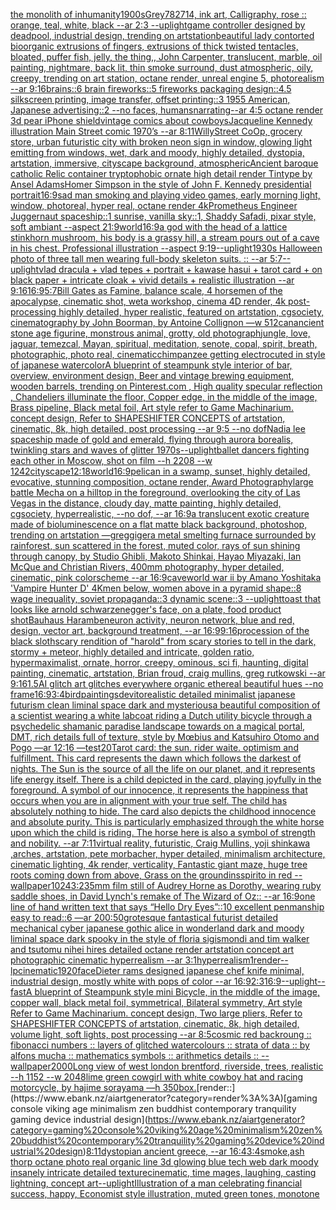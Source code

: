 [the monolith of inhumanity](https://www.ebank.nz/aiartgenerator?category=the%20monolith%20of%20inhumanity)[1900s](https://www.ebank.nz/aiartgenerator?category=1900s)[Grey](https://www.ebank.nz/aiartgenerator?category=Grey)[782714, ink art, Calligraphy, rose :: orange, teal, white, black --ar 2:3 --uplight](https://www.ebank.nz/aiartgenerator?category=782714%2C%20ink%20art%2C%20Calligraphy%2C%20rose%20%3A%3A%20orange%2C%20teal%2C%20white%2C%20black%20--ar%202%3A3%20--uplight)[game controller designed by deadpool, industrial design, trending on artstation](https://www.ebank.nz/aiartgenerator?category=game%20controller%20designed%20by%20deadpool%2C%20industrial%20design%2C%20trending%20on%20artstation)[beautiful lady contorted bioorganic extrusions of fingers, extrusions of thick twisted tentacles, bloated, puffer fish, jelly, the thing,, John Carpenter,  translucent, marble, oil painting, nightmare, back lit, thin smoke surround, dust  atmospheric, oily, creepy, trending on art station, octane render, unreal engine 5, photorealism --ar 9:16](https://www.ebank.nz/aiartgenerator?category=beautiful%20lady%20contorted%20bioorganic%20extrusions%20of%20fingers%2C%20extrusions%20of%20thick%20twisted%20tentacles%2C%20bloated%2C%20puffer%20fish%2C%20jelly%2C%20the%20thing%2C%2C%20John%20Carpenter%2C%20%20translucent%2C%20marble%2C%20oil%20painting%2C%20nightmare%2C%20back%20lit%2C%20thin%20smoke%20surround%2C%20dust%20%20atmospheric%2C%20oily%2C%20creepy%2C%20trending%20on%20art%20station%2C%20octane%20render%2C%20unreal%20engine%205%2C%20photorealism%20--ar%209%3A16)[brains::6 brain fireworks::5 fireworks packaging design::4.5 silkscreen printing, image transfer, offset printing::3 1955 American, Japanese advertising::2 --no faces, humans](https://www.ebank.nz/aiartgenerator?category=brains%3A%3A6%20brain%20fireworks%3A%3A5%20fireworks%20packaging%20design%3A%3A4.5%20silkscreen%20printing%2C%20image%20transfer%2C%20offset%20printing%3A%3A3%201955%20American%2C%20Japanese%20advertising%3A%3A2%20--no%20faces%2C%20humans)[narrating](https://www.ebank.nz/aiartgenerator?category=narrating)[--ar 4:5 octane render 3d pear iPhone shield](https://www.ebank.nz/aiartgenerator?category=--ar%204%3A5%20octane%20render%203d%20pear%20iPhone%20shield)[vintage comics about cowboys](https://www.ebank.nz/aiartgenerator?category=vintage%20comics%20about%20cowboys)[Jacqueline Kennedy illustration Main Street comic 1970’s --ar 8:11](https://www.ebank.nz/aiartgenerator?category=Jacqueline%20Kennedy%20illustration%20Main%20Street%20comic%201970%E2%80%99s%20--ar%208%3A11)[WillyStreet CoOp, grocery store, urban futuristic city with broken neon sign in window, glowing light emitting from windows, wet, dark and moody, highly detailed, dystopia, artstation, immersive, cityscape background, atmospheric](https://www.ebank.nz/aiartgenerator?category=WillyStreet%20CoOp%2C%20grocery%20store%2C%20urban%20futuristic%20city%20with%20broken%20neon%20sign%20in%20window%2C%20glowing%20light%20emitting%20from%20windows%2C%20wet%2C%20dark%20and%20moody%2C%20highly%20detailed%2C%20dystopia%2C%20artstation%2C%20immersive%2C%20cityscape%20background%2C%20atmospheric)[Ancient baroque catholic Relic container tryptophobic ornate  high detail render Tintype by Ansel Adams](https://www.ebank.nz/aiartgenerator?category=Ancient%20baroque%20catholic%20Relic%20container%20tryptophobic%20ornate%20%20high%20detail%20render%20Tintype%20by%20Ansel%20Adams)[Homer Simpson in the style of John F. Kennedy presidential portrait](https://www.ebank.nz/aiartgenerator?category=Homer%20Simpson%20in%20the%20style%20of%20John%20F.%20Kennedy%20presidential%20portrait)[16:9](https://www.ebank.nz/aiartgenerator?category=16%3A9)[sad man smoking and  playing video games, early morning light, window, photoreal, hyper real, octane render 4k](https://www.ebank.nz/aiartgenerator?category=sad%20man%20smoking%20and%20%20playing%20video%20games%2C%20early%20morning%20light%2C%20window%2C%20photoreal%2C%20hyper%20real%2C%20octane%20render%204k)[Prometheus Engineer Juggernaut spaceship::1 sunrise, vanilla sky::1, Shaddy Safadi, pixar style, soft ambiant --aspect 21:9](https://www.ebank.nz/aiartgenerator?category=Prometheus%20Engineer%20Juggernaut%20spaceship%3A%3A1%20sunrise%2C%20vanilla%20sky%3A%3A1%2C%20Shaddy%20Safadi%2C%20pixar%20style%2C%20soft%20ambiant%20--aspect%2021%3A9)[world](https://www.ebank.nz/aiartgenerator?category=world)[16:9](https://www.ebank.nz/aiartgenerator?category=16%3A9)[a god with the head of a lattice stinkhorn mushroom, his body is a grassy hill, a stream pours out of a cave in his chest. Professional illustration --aspect 9:19](https://www.ebank.nz/aiartgenerator?category=a%20god%20with%20the%20head%20of%20a%20lattice%20stinkhorn%20mushroom%2C%20his%20body%20is%20a%20grassy%20hill%2C%20a%20stream%20pours%20out%20of%20a%20cave%20in%20his%20chest.%20Professional%20illustration%20--aspect%209%3A19)[--uplight](https://www.ebank.nz/aiartgenerator?category=--uplight)[1930s Halloween photo of three tall men wearing full-body skeleton suits. :: --ar 5:7](https://www.ebank.nz/aiartgenerator?category=1930s%20Halloween%20photo%20of%20three%20tall%20men%20wearing%20full-body%20skeleton%20suits.%20%3A%3A%20--ar%205%3A7)[--uplight](https://www.ebank.nz/aiartgenerator?category=--uplight)[vlad dracula + vlad tepes + portrait + kawase hasui + tarot card + on black paper + intricate cloak + vivid details + realistic illustration --ar 9:16](https://www.ebank.nz/aiartgenerator?category=vlad%20dracula%20%2B%20vlad%20tepes%20%2B%20portrait%20%2B%20kawase%20hasui%20%2B%20tarot%20card%20%2B%20on%20black%20paper%20%2B%20intricate%20cloak%20%2B%20vivid%20details%20%2B%20realistic%20illustration%20--ar%209%3A16)[](https://www.ebank.nz/aiartgenerator?category=)[16:9](https://www.ebank.nz/aiartgenerator?category=16%3A9)[5:7](https://www.ebank.nz/aiartgenerator?category=5%3A7)[Bill Gates as Famine, balance scale, 4 horsemen of the apocalypse, cinematic shot, weta workshop, cinema 4D render, 4k post-processing highly detailed, hyper realistic, featured on artstation, cgsociety, cinematography by John Boorman, by Antoine Collignon —w 512](https://www.ebank.nz/aiartgenerator?category=Bill%20Gates%20as%20Famine%2C%20balance%20scale%2C%204%20horsemen%20of%20the%20apocalypse%2C%20cinematic%20shot%2C%20weta%20workshop%2C%20cinema%204D%20render%2C%204k%20post-processing%20highly%20detailed%2C%20hyper%20realistic%2C%20featured%20on%20artstation%2C%20cgsociety%2C%20cinematography%20by%20John%20Boorman%2C%20by%20Antoine%20Collignon%20%E2%80%94w%20512)[can](https://www.ebank.nz/aiartgenerator?category=can)[ancient stone age figurine, monstrous animal, grotty, old photograph](https://www.ebank.nz/aiartgenerator?category=ancient%20stone%20age%20figurine%2C%20monstrous%20animal%2C%20grotty%2C%20old%20photograph)[jungle, love, jaguar, temezcal, Mayan, spiritual, meditation, senote, copal, spirit, breath, photographic, photo real, cinematic](https://www.ebank.nz/aiartgenerator?category=jungle%2C%20love%2C%20jaguar%2C%20temezcal%2C%20Mayan%2C%20spiritual%2C%20meditation%2C%20senote%2C%20copal%2C%20spirit%2C%20breath%2C%20photographic%2C%20photo%20real%2C%20cinematic)[chimpanzee getting electrocuted in style of japanese watercolor](https://www.ebank.nz/aiartgenerator?category=chimpanzee%20getting%20electrocuted%20in%20style%20of%20japanese%20watercolor)[A blueprint of steampunk style interior of bar,  overview, environment  design,  Beer and vintage brewing equipment, wooden barrels,  trending on Pinterest.com  , High quality specular reflection ,  Chandeliers illuminate the floor, Copper  edge, in the middle of the image, Brass pipeline,  Black metal foil,  Art style refer to Game Machinarium.  concept design, Refer to SHAPESHIFTER CONCEPTS  of artstation, cinematic,  8k, high detailed,  post processing    --ar 9:5   --no dof](https://www.ebank.nz/aiartgenerator?category=A%20blueprint%20of%20steampunk%20style%20interior%20of%20bar%2C%20%20overview%2C%20environment%20%20design%2C%20%20Beer%20and%20vintage%20brewing%20equipment%2C%20wooden%20barrels%2C%20%20trending%20on%20Pinterest.com%20%20%2C%20High%20quality%20specular%20reflection%20%2C%20%20Chandeliers%20illuminate%20the%20floor%2C%20Copper%20%20edge%2C%20in%20the%20middle%20of%20the%20image%2C%20Brass%20pipeline%2C%20%20Black%20metal%20foil%2C%20%20Art%20style%20refer%20to%20Game%20Machinarium.%20%20concept%20design%2C%20Refer%20to%20SHAPESHIFTER%20CONCEPTS%20%20of%20artstation%2C%20cinematic%2C%20%208k%2C%20high%20detailed%2C%20%20post%20processing%20%20%20%20--ar%209%3A5%20%20%20--no%20dof)[Nadia lee spaceship made of gold and emerald, flying through aurora borealis, twinkling stars and waves of glitter 1970s](https://www.ebank.nz/aiartgenerator?category=Nadia%20lee%20spaceship%20made%20of%20gold%20and%20emerald%2C%20flying%20through%20aurora%20borealis%2C%20twinkling%20stars%20and%20waves%20of%20glitter%201970s)[--uplight](https://www.ebank.nz/aiartgenerator?category=--uplight)[ballet dancers fighting each other in Moscow, shot on film --h 2208 --w 1242](https://www.ebank.nz/aiartgenerator?category=ballet%20dancers%20fighting%20each%20other%20in%20Moscow%2C%20shot%20on%20film%20--h%202208%20--w%201242)[cityscape](https://www.ebank.nz/aiartgenerator?category=cityscape)[12:18](https://www.ebank.nz/aiartgenerator?category=12%3A18)[world](https://www.ebank.nz/aiartgenerator?category=world)[16:9](https://www.ebank.nz/aiartgenerator?category=16%3A9)[pelican in a swamp, sunset, highly detailed, evocative, stunning composition, octane render, Award Photography](https://www.ebank.nz/aiartgenerator?category=pelican%20in%20a%20swamp%2C%20sunset%2C%20highly%20detailed%2C%20evocative%2C%20stunning%20composition%2C%20octane%20render%2C%20Award%20Photography)[large battle Mecha on a hilltop in the foreground, overlooking the city of Las Vegas in the distance, cloudy day, matte painting, highly detailed, cgsociety, hyperrealistic, --no dof, --ar 16:9](https://www.ebank.nz/aiartgenerator?category=large%20battle%20Mecha%20on%20a%20hilltop%20in%20the%20foreground%2C%20overlooking%20the%20city%20of%20Las%20Vegas%20in%20the%20distance%2C%20cloudy%20day%2C%20matte%20painting%2C%20highly%20detailed%2C%20cgsociety%2C%20hyperrealistic%2C%20--no%20dof%2C%20--ar%2016%3A9)[a translucent exotic creature made of bioluminescence on a flat matte black background, photoshop, trending on artstation —greg](https://www.ebank.nz/aiartgenerator?category=a%20translucent%20exotic%20creature%20made%20of%20bioluminescence%20on%20a%20flat%20matte%20black%20background%2C%20photoshop%2C%20trending%20on%20artstation%20%E2%80%94greg)[giger](https://www.ebank.nz/aiartgenerator?category=giger)[a metal smelting furnace surrounded by rainforest, sun scattered in the forest, muted color, rays of sun shining through canopy, by Studio Ghibli, Makoto Shinkai, Hayao Miyazaki, Ian McQue and Christian Rivers, 400mm photography, hyper detailed, cinematic, pink colorscheme --ar 16:9](https://www.ebank.nz/aiartgenerator?category=a%20metal%20smelting%20furnace%20surrounded%20by%20rainforest%2C%20sun%20scattered%20in%20the%20forest%2C%20muted%20color%2C%20rays%20of%20sun%20shining%20through%20canopy%2C%20by%20Studio%20Ghibli%2C%20Makoto%20Shinkai%2C%20Hayao%20Miyazaki%2C%20Ian%20McQue%20and%20Christian%20Rivers%2C%20400mm%20photography%2C%20hyper%20detailed%2C%20cinematic%2C%20pink%20colorscheme%20--ar%2016%3A9)[cave](https://www.ebank.nz/aiartgenerator?category=cave)[world war ii by Amano Yoshitaka 'Vampire Hunter D'  4K](https://www.ebank.nz/aiartgenerator?category=world%20war%20ii%20by%20Amano%20Yoshitaka%20%27Vampire%20Hunter%20D%27%20%204K)[men below, women above in a pyramid shape::8 wage inequality, soviet propaganda::3 dynamic scene::3 --uplight](https://www.ebank.nz/aiartgenerator?category=men%20below%2C%20women%20above%20in%20a%20pyramid%20shape%3A%3A8%20wage%20inequality%2C%20soviet%20propaganda%3A%3A3%20dynamic%20scene%3A%3A3%20--uplight)[toast that looks like arnold schwarzenegger's face, on a plate, food product shot](https://www.ebank.nz/aiartgenerator?category=toast%20that%20looks%20like%20arnold%20schwarzenegger%27s%20face%2C%20on%20a%20plate%2C%20food%20product%20shot)[Bauhaus Harambe](https://www.ebank.nz/aiartgenerator?category=Bauhaus%20Harambe)[neuron activity, neuron network, blue and red, design, vector art, background treatment, --ar 16:9](https://www.ebank.nz/aiartgenerator?category=neuron%20activity%2C%20neuron%20network%2C%20blue%20and%20red%2C%20design%2C%20vector%20art%2C%20background%20treatment%2C%20--ar%2016%3A9)[9:16](https://www.ebank.nz/aiartgenerator?category=9%3A16)[procession of the black sloth](https://www.ebank.nz/aiartgenerator?category=procession%20of%20the%20black%20sloth)[scary rendition of "harold" from scary stories to tell in the dark, stormy + meteor, highly detailed and intricate, golden ratio, hypermaximalist, ornate, horror, creepy, ominous, sci fi, haunting, digital painting, cinematic, artstation, Brian froud, craig mullins, greg rutkowski --ar 9:16](https://www.ebank.nz/aiartgenerator?category=scary%20rendition%20of%20%22harold%22%20from%20scary%20stories%20to%20tell%20in%20the%20dark%2C%20stormy%20%2B%20meteor%2C%20highly%20detailed%20and%20intricate%2C%20golden%20ratio%2C%20hypermaximalist%2C%20ornate%2C%20horror%2C%20creepy%2C%20ominous%2C%20sci%20fi%2C%20haunting%2C%20digital%20painting%2C%20cinematic%2C%20artstation%2C%20Brian%20froud%2C%20craig%20mullins%2C%20greg%20rutkowski%20--ar%209%3A16)[1.5](https://www.ebank.nz/aiartgenerator?category=1.5)[AI glitch art glitches everywhere organic ethereal beautiful hues --no frame](https://www.ebank.nz/aiartgenerator?category=AI%20glitch%20art%20glitches%20everywhere%20organic%20ethereal%20beautiful%20hues%20--no%20frame)[16:9](https://www.ebank.nz/aiartgenerator?category=16%3A9)[3:4](https://www.ebank.nz/aiartgenerator?category=3%3A4)[bird](https://www.ebank.nz/aiartgenerator?category=bird)[paintings](https://www.ebank.nz/aiartgenerator?category=paintings)[devito](https://www.ebank.nz/aiartgenerator?category=devito)[realistic detailed minimalist japanese futurism clean liminal space dark and mysterious](https://www.ebank.nz/aiartgenerator?category=realistic%20detailed%20minimalist%20japanese%20futurism%20clean%20liminal%20space%20dark%20and%20mysterious)[a beautiful composition of a scientist wearing a white labcoat riding a Dutch utility bicycle through a psychedelic shamanic paradise landscape towards on a magical portal, DMT,  rich details full of texture, style by Mœbius and Katsuhiro Otomo and Pogo —ar 12:16 —test](https://www.ebank.nz/aiartgenerator?category=a%20beautiful%20composition%20of%20a%20scientist%20wearing%20a%20white%20labcoat%20riding%20a%20Dutch%20utility%20bicycle%20through%20a%20psychedelic%20shamanic%20paradise%20landscape%20towards%20on%20a%20magical%20portal%2C%20DMT%2C%20%20rich%20details%20full%20of%20texture%2C%20style%20by%20M%C5%93bius%20and%20Katsuhiro%20Otomo%20and%20Pogo%20%E2%80%94ar%2012%3A16%20%E2%80%94test)[20](https://www.ebank.nz/aiartgenerator?category=20)[Tarot card: the sun. rider waite. optimism and fulfillment. This card represents the dawn which follows the darkest of nights. The Sun is the source of all the life on our planet, and it represents life energy itself. There is a child depicted in the card, playing joyfully in the foreground. A symbol of our innocence, it represents the happiness that occurs when you are in alignment with your true self. The child has absolutely nothing to hide. The card also depicts the childhood innocence and absolute purity. This is particularly emphasized through the white horse upon which the child is riding. The horse here is also a symbol of strength and nobility. --ar 7:11](https://www.ebank.nz/aiartgenerator?category=Tarot%20card%3A%20the%20sun.%20rider%20waite.%20optimism%20and%20fulfillment.%20This%20card%20represents%20the%20dawn%20which%20follows%20the%20darkest%20of%20nights.%20The%20Sun%20is%20the%20source%20of%20all%20the%20life%20on%20our%20planet%2C%20and%20it%20represents%20life%20energy%20itself.%20There%20is%20a%20child%20depicted%20in%20the%20card%2C%20playing%20joyfully%20in%20the%20foreground.%20A%20symbol%20of%20our%20innocence%2C%20it%20represents%20the%20happiness%20that%20occurs%20when%20you%20are%20in%20alignment%20with%20your%20true%20self.%20The%20child%20has%20absolutely%20nothing%20to%20hide.%20The%20card%20also%20depicts%20the%20childhood%20innocence%20and%20absolute%20purity.%20This%20is%20particularly%20emphasized%20through%20the%20white%20horse%20upon%20which%20the%20child%20is%20riding.%20The%20horse%20here%20is%20also%20a%20symbol%20of%20strength%20and%20nobility.%20--ar%207%3A11)[virtual reality, futuristic, Craig Mullins, yoji shinkawa ,arches, artstation, pete morbacher, hyper detailed, minimalism architecture, cinematic lighting, 4k render, verticality, Fantastic giant maze, huge tree roots coming down from above, Grass on the ground](https://www.ebank.nz/aiartgenerator?category=virtual%20reality%2C%20futuristic%2C%20Craig%20Mullins%2C%20yoji%20shinkawa%20%2Carches%2C%20artstation%2C%20pete%20morbacher%2C%20hyper%20detailed%2C%20minimalism%20architecture%2C%20cinematic%20lighting%2C%204k%20render%2C%20verticality%2C%20Fantastic%20giant%20maze%2C%20huge%20tree%20roots%20coming%20down%20from%20above%2C%20Grass%20on%20the%20ground)[insspirito in red  --wallpaper](https://www.ebank.nz/aiartgenerator?category=insspirito%20in%20red%20%20--wallpaper)[1024](https://www.ebank.nz/aiartgenerator?category=1024)[3:2](https://www.ebank.nz/aiartgenerator?category=3%3A2)[35mm film still of Audrey Horne as Dorothy, wearing ruby saddle shoes, in David Lynch's remake of The Wizard of Oz:: --ar 16:9](https://www.ebank.nz/aiartgenerator?category=35mm%20film%20still%20of%20Audrey%20Horne%20as%20Dorothy%2C%20wearing%20ruby%20saddle%20shoes%2C%20in%20David%20Lynch%27s%20remake%20of%20The%20Wizard%20of%20Oz%3A%3A%20--ar%2016%3A9)[one line of hand written text that says “Hello Dry Eyes”::10 excellent penmanship easy to read::6 —ar 200:50](https://www.ebank.nz/aiartgenerator?category=one%20line%20of%20hand%20written%20text%20that%20says%20%E2%80%9CHello%20Dry%20Eyes%E2%80%9D%3A%3A10%20excellent%20penmanship%20easy%20to%20read%3A%3A6%20%E2%80%94ar%20200%3A50)[grotesque fantastical futurist detailed mechanical cyber japanese gothic alice in wonderland dark and moody liminal space dark spooky in the style of floria sigismondi and tim walker and tsutomu nihei hires detailed octane render artstation concept art photographic cinematic hyperrealism --ar 3:1](https://www.ebank.nz/aiartgenerator?category=grotesque%20fantastical%20futurist%20detailed%20mechanical%20cyber%20japanese%20gothic%20alice%20in%20wonderland%20dark%20and%20moody%20liminal%20space%20dark%20spooky%20in%20the%20style%20of%20floria%20sigismondi%20and%20tim%20walker%20and%20tsutomu%20nihei%20hires%20detailed%20octane%20render%20artstation%20concept%20art%20photographic%20cinematic%20hyperrealism%20--ar%203%3A1)[hyperrealism](https://www.ebank.nz/aiartgenerator?category=hyperrealism)[1](https://www.ebank.nz/aiartgenerator?category=1)[render](https://www.ebank.nz/aiartgenerator?category=render)[--lp](https://www.ebank.nz/aiartgenerator?category=--lp)[cinematic](https://www.ebank.nz/aiartgenerator?category=cinematic)[1920](https://www.ebank.nz/aiartgenerator?category=1920)[face](https://www.ebank.nz/aiartgenerator?category=face)[Dieter rams designed japanese chef knife minimal, industrial design, mostly white with pops of color --ar 16:9](https://www.ebank.nz/aiartgenerator?category=Dieter%20rams%20designed%20japanese%20chef%20knife%20minimal%2C%20industrial%20design%2C%20mostly%20white%20with%20pops%20of%20color%20--ar%2016%3A9)[2:3](https://www.ebank.nz/aiartgenerator?category=2%3A3)[16:9](https://www.ebank.nz/aiartgenerator?category=16%3A9)[--uplight](https://www.ebank.nz/aiartgenerator?category=--uplight)[--fast](https://www.ebank.nz/aiartgenerator?category=--fast)[A blueprint of Steampunk style mini Bicycle,   in the middle of the image,   copper wall, black metal foil, symmetrical,  Bilateral symmetry,  Art style Refer to Game Machinarium.  concept design, Two large pliers, Refer to SHAPESHIFTER CONCEPTS  of artstation, cinematic,  8k, high detailed,  volume light,  soft lights,  post processing    --ar 8:5](https://www.ebank.nz/aiartgenerator?category=A%20blueprint%20of%20Steampunk%20style%20mini%20Bicycle%2C%20%20%20in%20the%20middle%20of%20the%20image%2C%20%20%20copper%20wall%2C%20black%20metal%20foil%2C%20symmetrical%2C%20%20Bilateral%20symmetry%2C%20%20Art%20style%20Refer%20to%20Game%20Machinarium.%20%20concept%20design%2C%20Two%20large%20pliers%2C%20Refer%20to%20SHAPESHIFTER%20CONCEPTS%20%20of%20artstation%2C%20cinematic%2C%20%208k%2C%20high%20detailed%2C%20%20volume%20light%2C%20%20soft%20lights%2C%20%20post%20processing%20%20%20%20--ar%208%3A5)[cosmic red backroung :: fibonacci numbers :: layers of glitched watercolours :: strata of data :: by alfons mucha :: mathematics symbols :: arithmetics details :: --wallpaper](https://www.ebank.nz/aiartgenerator?category=cosmic%20red%20backroung%20%3A%3A%20fibonacci%20numbers%20%3A%3A%20layers%20of%20glitched%20watercolours%20%3A%3A%20strata%20of%20data%20%3A%3A%20by%20alfons%20mucha%20%3A%3A%20mathematics%20symbols%20%3A%3A%20arithmetics%20details%20%3A%3A%20--wallpaper)[2000](https://www.ebank.nz/aiartgenerator?category=2000)[Long view of west london brentford, riverside, trees, realistic  --h 1152 --w 2048](https://www.ebank.nz/aiartgenerator?category=Long%20view%20of%20west%20london%20brentford%2C%20riverside%2C%20trees%2C%20realistic%20%20--h%201152%20--w%202048)[lime green cowgirl with white cowboy hat and racing motorcycle, by hajime sorayama —h 350](https://www.ebank.nz/aiartgenerator?category=lime%20green%20cowgirl%20with%20white%20cowboy%20hat%20and%20racing%20motorcycle%2C%20by%20hajime%20sorayama%20%E2%80%94h%20350)[box.](https://www.ebank.nz/aiartgenerator?category=box.)[render::](https://www.ebank.nz/aiartgenerator?category=render%3A%3A)[gaming console viking age minimalism zen buddhist contemporary tranquility gaming device industrial design](https://www.ebank.nz/aiartgenerator?category=gaming%20console%20viking%20age%20minimalism%20zen%20buddhist%20contemporary%20tranquility%20gaming%20device%20industrial%20design)[8:11](https://www.ebank.nz/aiartgenerator?category=8%3A11)[dystopian ancient greece, --ar 16:4](https://www.ebank.nz/aiartgenerator?category=dystopian%20ancient%20greece%2C%20--ar%2016%3A4)[3:4](https://www.ebank.nz/aiartgenerator?category=3%3A4)[smoke,](https://www.ebank.nz/aiartgenerator?category=smoke%2C)[ash thorp octane photo real organic line 3d glowing blue tech web dark moody insanely intricate detailed texture](https://www.ebank.nz/aiartgenerator?category=ash%20thorp%20octane%20photo%20real%20organic%20line%203d%20glowing%20blue%20tech%20web%20dark%20moody%20insanely%20intricate%20detailed%20texture)[cinematic, time mages, laughing, casting lightning, concept art](https://www.ebank.nz/aiartgenerator?category=cinematic%2C%20time%20mages%2C%20laughing%2C%20casting%20lightning%2C%20concept%20art)[--uplight](https://www.ebank.nz/aiartgenerator?category=--uplight)[Illustration of a man celebrating financial success, happy, Economist style illustration, muted green tones, monotone](https://www.ebank.nz/aiartgenerator?category=Illustration%20of%20a%20man%20celebrating%20financial%20success%2C%20happy%2C%20Economist%20style%20illustration%2C%20muted%20green%20tones%2C%20monotone)